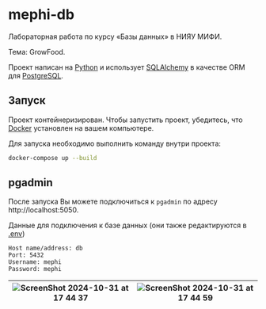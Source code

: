# mephi-db

Лабораторная работа по курсу «Базы данных» в НИЯУ МИФИ.

Тема: GrowFood.

Проект написан на [Python](https://www.python.org) и использует [SQLAlchemy](https://www.sqlalchemy.org) в качестве ORM для [PostgreSQL](https://www.postgresql.org).

## Запуск

Проект контейнеризирован. Чтобы запустить проект, убедитесь, что [Docker](https://www.docker.com) установлен на вашем компьютере.

Для запуска необходимо выполнить команду внутри проекта:

```bash
docker-compose up --build
```

## pgadmin

После запуска Вы можете подключиться к `pgadmin` по адресу http://localhost:5050.

Данные для подключения к базе данных (они также редактируются в [.env](./.env))

```plaintext
Host name/address: db
Port: 5432
Username: mephi
Password: mephi
```

| ![ScreenShot 2024-10-31 at 17 44 37](https://github.com/user-attachments/assets/61cf24b7-4c4b-4d62-83a8-317608e5178c) | ![ScreenShot 2024-10-31 at 17 44 59](https://github.com/user-attachments/assets/4df29aa5-a397-40e4-9ea8-2f95e1ca0770) |
| --------------------------------------------------------------------------------------------------------------------- | --------------------------------------------------------------------------------------------------------------------- |

